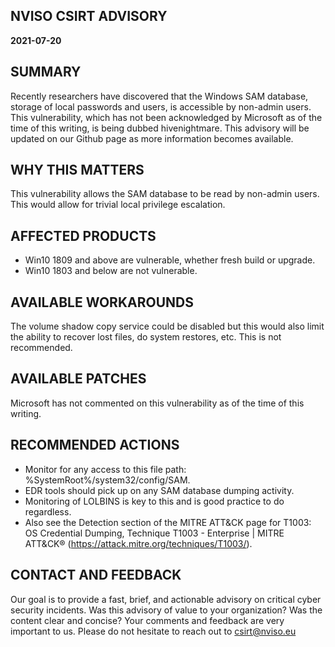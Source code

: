 ## NVISO CSIRT ADVISORY

**2021-07-20**
## SUMMARY
Recently researchers have discovered that the Windows SAM database, storage of local passwords and users, is accessible by non-admin users. This vulnerability, which has not been acknowledged by Microsoft as of the time of this writing, is being dubbed hivenightmare. This advisory will be updated on our Github page as more information becomes available. 
## WHY THIS MATTERS
This vulnerability allows the SAM database to be read by non-admin users. This would allow for trivial local privilege escalation.  

## AFFECTED PRODUCTS
* Win10 1809 and above are vulnerable, whether fresh build or upgrade. 
* Win10 1803 and below are not vulnerable. 

## AVAILABLE WORKAROUNDS
The volume shadow copy service could be disabled but this would also limit the ability to recover lost files, do system restores, etc. This is not recommended. 

## AVAILABLE PATCHES
Microsoft has not commented on this vulnerability as of the time of this writing. 

## RECOMMENDED ACTIONS
* Monitor for any access to this file path: %SystemRoot%/system32/config/SAM. 
* EDR tools should pick up on any SAM database dumping activity. 
* Monitoring of LOLBINS is key to this and is good practice to do regardless. 
* Also see the Detection section of the MITRE ATT&CK page for T1003: OS Credential Dumping, Technique T1003 - Enterprise | MITRE ATT&CK® (https://attack.mitre.org/techniques/T1003/).

## CONTACT AND FEEDBACK
Our goal is to provide a fast, brief, and actionable advisory on critical cyber security incidents.
Was this advisory of value to your organization? Was the content clear and concise? Your comments and feedback are very important to us. 
Please do not hesitate to reach out to csirt@nviso.eu   
